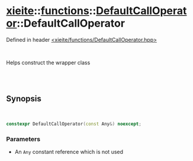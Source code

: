 # [xieite](../../../README.md)::[functions](../../functions.md)::[DefaultCallOperator<Any>](../DefaultCallOperator.md)::DefaultCallOperator
Defined in header [<xieite/functions/DefaultCallOperator.hpp>](../../../include/xieite/functions/DefaultCallOperator.hpp)

<br/>

Helps construct the wrapper class

<br/><br/>

## Synopsis

<br/>

```cpp
constexpr DefaultCallOperator(const Any&) noexcept;
```
### Parameters
- An `Any` constant reference which is not used
